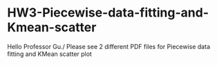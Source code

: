 # HW3-Piecewise-data-fitting-and-Kmean-scatter
Hello Professor Gu./
Please see 2 different PDF files for Piecewise data fitting and KMean scatter plot
